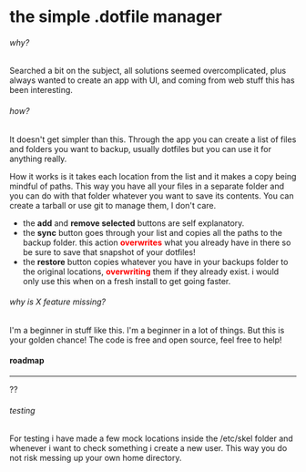 # the simple .dotfile manager

###### why?

Searched a bit on the subject, all solutions seemed overcomplicated, plus always wanted to create an app with UI, and coming from web stuff this has been interesting.

###### how?

It doesn't get simpler than this. Through the app you can create a list of files and folders you want to backup, usually dotfiles but you can use it for anything really.

How it works is it takes each location from the list and it makes a copy being mindful of paths. This way you have all your files in a separate folder and you can do with that folder whatever you want to save its contents. You can create a tarball or use git to manage them, I don't care.

* the **add** and **remove selected** buttons are self explanatory. 
* the **sync** button goes through your list and copies all the paths to the backup folder. this action **<span style="color:red">overwrites</span>** what you already have in there so be sure to save that snapshot of your dotfiles!
* the **restore** button copies whatever you have in your backups folder to the original locations, **<span style="color:red">overwriting</span>** them if they already exist. i would only use this when on a fresh install to get going faster.

###### why is X feature missing?

I'm a beginner in stuff like this. I'm a beginner in a lot of things. But this is your golden chance! The code is free and open source, feel free to help!

#### roadmap
---

??

###### testing

For testing i have made a few mock locations inside the /etc/skel folder and whenever i want to check something i create a new user. This way you do not risk messing up your own home directory.